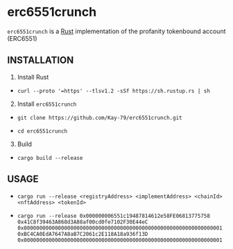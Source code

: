 # erc6551crunch

`erc6551crunch` is a [Rust](https://www.rust-lang.org) implementation of the profanity tokenbound account (ERC6551)

## INSTALLATION

1. Install Rust

-   ```shell
    curl --proto '=https' --tlsv1.2 -sSf https://sh.rustup.rs | sh
    ```

2. Install `erc6551crunch`

-   ```shell
    git clone https://github.com/Kay-79/erc6551crunch.git
    ```
-   ```shell
    cd erc6551crunch
    ```

3. Build

-   ```shell
    cargo build --release
    ```

## USAGE

-   ```Shell
    cargo run --release <registryAddress> <implementAddress> <chainId> <nftAddress> <tokenId>
    ```

-   ```shell
    cargo run --release 0x000000006551c19487814612e58FE06813775758 0x41C8f39463A868d3A88af00cd0fe7102F30E44eC 0x0000000000000000000000000000000000000000000000000000000000000001 0xBC4CA0EdA7647A8aB7C2061c2E118A18a936f13D 0x0000000000000000000000000000000000000000000000000000000000000001
    ```
